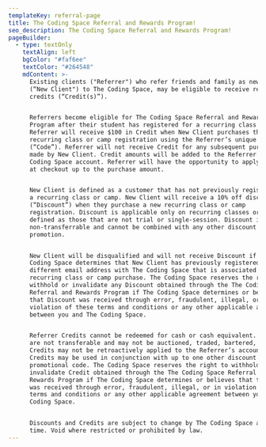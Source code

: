 ```yaml
---
templateKey: referral-page
title: The Coding Space Referral and Rewards Program!
seo_description: The Coding Space Referral and Rewards Program!
pageBuilder:
  - type: textOnly
    textAlign: left
    bgColor: "#faf6ee"
    textColor: "#264548"
    mdContent: >-
      Existing clients ("Referrer") who refer friends and family as new clients
      (“New Client") to The Coding Space, may be eligible to receive referral
      credits (“Credit(s)”).


      Referrers become eligible for The Coding Space Referral and Rewards
      Program after their student has registered for a recurring class or camp.
      Referrer will receive $100 in Credit when New Client purchases their first
      recurring class or camp registration using the Referrer’s unique code
      (“Code”). Referrer will not receive Credit for any subsequent purchase(s)
      made by New Client. Credit amounts will be added to the Referrer's The
      Coding Space account. Referrer will have the opportunity to apply Credits
      at checkout up to the purchase amount.


      New Client is defined as a customer that has not previously registered for
      a recurring class or camp. New Client will receive a 10% off discount
      (“Discount”) when they purchase a new recurring class or camp
      registration. Discount is applicable only on recurring classes or camps,
      defined as those that are not trial or single-session. Discount is
      non-transferrable and cannot be combined with any other discount or
      promotion.


      New Client will be disqualified and will not receive Discount if The
      Coding Space determines that New Client has previously registered under a
      different email address with The Coding Space that is associated with a
      recurring class or camp purchase. The Coding Space reserves the right to
      withhold or invalidate any Discount obtained through the The Coding Space
      Referral and Rewards Program if The Coding Space determines or believes
      that Discount was received through error, fraudulent, illegal, or in
      violation of these terms and conditions or any other applicable agreement
      between you and The Coding Space.


      Referrer Credits cannot be redeemed for cash or cash equivalent. Credits
      are not transferable and may not be auctioned, traded, bartered, or sold.
      Credits may not be retroactively applied to the Referrer’s account.
      Credits may be used in conjunction with up to one other discount or
      promotional code. The Coding Space reserves the right to withhold or
      invalidate Credit obtained through the The Coding Space Referral and
      Rewards Program if The Coding Space determines or believes that the Credit
      was received through error, fraudulent, illegal, or in violation of these
      terms and conditions or any other applicable agreement between you and The
      Coding Space.


      Discounts and Credits are subject to change by The Coding Space at any
      time. Void where restricted or prohibited by law.
---
```

